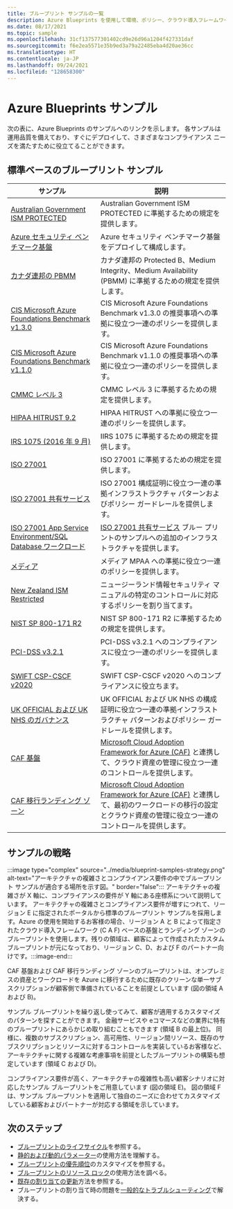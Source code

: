 ```yaml
---
title: ブループリント サンプルの一覧
description: Azure Blueprints を使用して環境、ポリシー、クラウド導入フレームワークの基礎をデプロイするためのコンプライアンスおよび標準サンプルのインデックス。
ms.date: 08/17/2021
ms.topic: sample
ms.openlocfilehash: 31cf137577301402cd9e26d96a1204f427331daf
ms.sourcegitcommit: f6e2ea5571e35b9ed3a79a22485eba4d20ae36cc
ms.translationtype: HT
ms.contentlocale: ja-JP
ms.lasthandoff: 09/24/2021
ms.locfileid: "128658300"
---
```

# <a name="azure-blueprints-samples"></a>Azure Blueprints サンプル

次の表に、Azure Blueprints のサンプルへのリンクを示します。 各サンプルは運用品質を備えており、すぐにデプロイして、さまざまなコンプライアンス ニーズを満たすために役立てることができます。

## <a name="standards-based-blueprint-samples"></a>標準ベースのブループリント サンプル

| サンプル | 説明 |
|---------|---------|
| [Australian Government ISM PROTECTED](./ism-protected/index.md) | Australian Government ISM PROTECTED に準拠するための規定を提供します。 |
| [Azure セキュリティ ベンチマーク基盤](./azure-security-benchmark-foundation/index.md) | Azure セキュリティ ベンチマーク基盤をデプロイして構成します。 |
| [カナダ連邦の PBMM](./canada-federal-pbmm.md) | カナダ連邦の Protected B、Medium Integrity、Medium Availability (PBMM) に準拠するための規定を提供します。 |
| [CIS Microsoft Azure Foundations Benchmark v1.3.0](./cis-azure-1-3-0.md) | CIS Microsoft Azure Foundations Benchmark v1.3.0 の推奨事項への準拠に役立つ一連のポリシーを提供します。 |
| [CIS Microsoft Azure Foundations Benchmark v1.1.0](./cis-azure-1-1-0.md) | CIS Microsoft Azure Foundations Benchmark v1.1.0 の推奨事項への準拠に役立つ一連のポリシーを提供します。 |
| [CMMC レベル 3](./cmmc-l3.md) | CMMC レベル 3 に準拠するための規定を提供します。 |
| [HIPAA HITRUST 9.2](./hipaa-hitrust-9-2.md) | HIPAA HITRUST への準拠に役立つ一連のポリシーを提供します。 |
| [IRS 1075 (2016 年 9 月)](./irs-1075-sept2016.md) | IIRS 1075 に準拠するための規定を提供します。|
| [ISO 27001](./iso-27001-2013.md) | ISO 27001 に準拠するための規定を提供します。 |
| [ISO 27001 共有サービス](./iso27001-shared/index.md) | ISO 27001 構成証明に役立つ一連の準拠インフラストラクチャ パターンおよびポリシー ガードレールを提供します。 |
| [ISO 27001 App Service Environment/SQL Database ワークロード](./iso27001-ase-sql-workload/index.md) | [ISO 27001 共有サービス](./iso27001-shared/index.md) ブルー プリントのサンプルへの追加のインフラストラクチャを提供します。 |
| [メディア](./media/index.md) | メディア MPAA への準拠に役立つ一連のポリシーを提供します。 |
| [New Zealand ISM Restricted](./new-zealand-ism.md) | ニュージーランド情報セキュリティ マニュアルの特定のコントロールに対応するポリシーを割り当てます。 |
| [NIST SP 800-171 R2](./nist-sp-800-171-r2.md) | NIST SP 800-171 R2 に準拠するための規定を提供します。 |
| [PCI-DSS v3.2.1](./pci-dss-3.2.1/index.md) | PCI-DSS v3.2.1 へのコンプライアンスに役立つ一連のポリシーを提供します。 |
| [SWIFT CSP-CSCF v2020](./swift-2020/index.md) | SWIFT CSP-CSCF v2020 へのコンプライアンスに役立ちます。 |
| [UK OFFICIAL および UK NHS のガバナンス](./ukofficial-uknhs.md) | UK OFFICIAL および UK NHS の構成証明に役立つ一連の準拠インフラストラクチャ パターンおよびポリシー ガードレールを提供します。 |
| [CAF 基盤](./caf-foundation/index.md) | [Microsoft Cloud Adoption Framework for Azure (CAF)](/azure/architecture/cloud-adoption/governance/journeys/index) と連携して、クラウド資産の管理に役立つ一連のコントロールを提供します。 |
| [CAF 移行ランディング ゾーン](./caf-migrate-landing-zone/index.md) | [Microsoft Cloud Adoption Framework for Azure (CAF)](/azure/architecture/cloud-adoption/migrate/index) と連携して、最初のワークロードの移行の設定とクラウド資産の管理に役立つ一連のコントロールを提供します。 |

## <a name="samples-strategy"></a>サンプルの戦略

:::image type="complex" source="../media/blueprint-samples-strategy.png" alt-text="アーキテクチャの複雑さとコンプライアンス要件の中でブループリント サンプルが適合する場所を示す図。" border="false":::
   アーキテクチャの複雑さが X 軸に、コンプライアンスの要件が Y 軸にある座標系について説明しています。 アーキテクチャの複雑さとコンプライアンス要件が増すにつれて、リージョン E に指定されたポータルから標準のブループリント サンプルを採用します。Azure の使用を開始するお客様の場合、リージョン A と B によって指定されたクラウド導入フレームワーク (C A F) ベースの基盤とランディング ゾーンのブループリントを使用します。残りの領域は、顧客によって作成されたカスタム ブループリントが元になっており、リージョン C、D、および F のパートナー向けです。:::image-end:::

CAF 基盤および CAF 移行ランディング ゾーンのブループリントは、オンプレミスの資産とワークロードを Azure に移行するために既存のクリーンな単一サブスクリプションが顧客側で準備されていることを前提としています
(図の領域 A および B)。

サンプル ブループリントを繰り返し使ってみて、顧客が適用するカスタマイズのパターンを探すことができます。 金融サービスや eコマースなどの業界に特有のブループリントにあらかじめ取り組むこともできます (領域 B の最上位)。 同様に、複数のサブスクリプション、高可用性、リージョン間リソース、既存のサブスクリプションとリソースに対するコントロールを実装しているお客様など、アーキテクチャに関する複雑な考慮事項を前提としたブループリントの構築も想定しています (領域 C および D)。

コンプライアンス要件が高く、アーキテクチャの複雑性も高い顧客シナリオに対応したサンプル ブループリントをご用意しています (図の領域 E)。 図の領域 F は、サンプル ブループリントを適用して独自のニーズに合わせてカスタマイズしている顧客およびパートナーが対応する領域を示しています。

## <a name="next-steps"></a>次のステップ

- [ブループリントのライフサイクル](../concepts/lifecycle.md)を参照する。
- [静的および動的パラメーター](../concepts/parameters.md)の使用方法を理解する。
- [ブループリントの優先順位](../concepts/sequencing-order.md)のカスタマイズを参照する。
- [ブループリントのリソース ロック](../concepts/resource-locking.md)の使用方法を調べる。
- [既存の割り当ての更新](../how-to/update-existing-assignments.md)方法を参照する。
- ブループリントの割り当て時の問題を[一般的なトラブルシューティング](../troubleshoot/general.md)で解決する。
